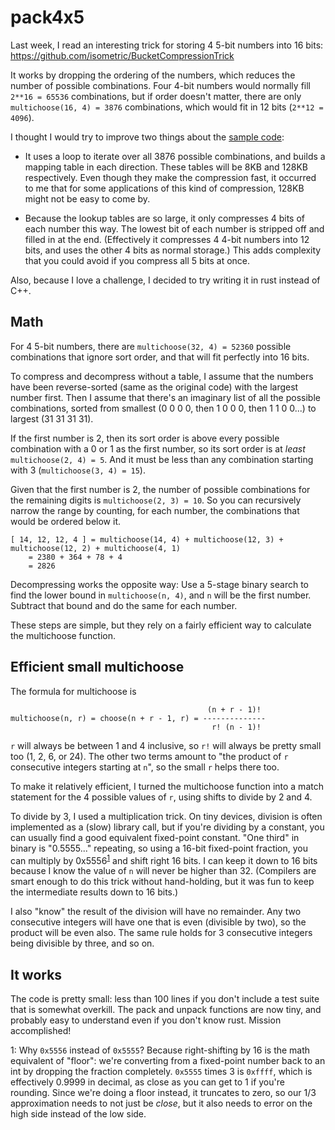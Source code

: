# pack4x5

Last week, I read an interesting trick for storing 4 5-bit numbers into 16 bits: https://github.com/isometric/BucketCompressionTrick

It works by dropping the ordering of the numbers, which reduces the number of possible combinations. Four 4-bit numbers would normally fill `2**16 = 65536` combinations, but if order doesn't matter, there are only `multichoose(16, 4) = 3876` combinations, which would fit in 12 bits (`2**12 = 4096`).

I thought I would try to improve two things about the [sample code](https://github.com/isometric/BucketCompressionTrick/blob/master/main.cpp):

- It uses a loop to iterate over all 3876 possible combinations, and builds a mapping table in each direction. These tables will be 8KB and 128KB respectively. Even though they make the compression fast, it occurred to me that for some applications of this kind of compression, 128KB might not be easy to come by.

- Because the lookup tables are so large, it only compresses 4 bits of each number this way. The lowest bit of each number is stripped off and filled in at the end. (Effectively it compresses 4 4-bit numbers into 12 bits, and uses the other 4 bits as normal storage.) This adds complexity that you could avoid if you compress all 5 bits at once.

Also, because I love a challenge, I decided to try writing it in rust instead of C++.


## Math

For 4 5-bit numbers, there are `multichoose(32, 4) = 52360` possible combinations that ignore sort order, and that will fit perfectly into 16 bits.

To compress and decompress without a table, I assume that the numbers have been reverse-sorted (same as the original code) with the largest number first. Then I assume that there's an imaginary list of all the possible combinations, sorted from smallest (0 0 0 0, then 1 0 0 0, then 1 1 0 0...) to largest (31 31 31 31).

If the first number is 2, then its sort order is above every possible combination with a 0 or 1 as the first number, so its sort order is at _least_ `multichoose(2, 4) = 5`. And it must be less than any combination starting with 3 (`multichoose(3, 4) = 15`).

Given that the first number is 2, the number of possible combinations for the remaining digits is `multichoose(2, 3) = 10`. So you can recursively narrow the range by counting, for each number, the combinations that would be ordered below it.

```
[ 14, 12, 12, 4 ] = multichoose(14, 4) + multichoose(12, 3) + multichoose(12, 2) + multichoose(4, 1)
    = 2380 + 364 + 78 + 4
    = 2826
```

Decompressing works the opposite way: Use a 5-stage binary search to find the lower bound in `multichoose(n, 4)`, and `n` will be the first number. Subtract that bound and do the same for each number.

These steps are simple, but they rely on a fairly efficient way to calculate the multichoose function.


## Efficient small multichoose

The formula for multichoose is

```
                                            (n + r - 1)!
multichoose(n, r) = choose(n + r - 1, r) = --------------
                                             r! (n - 1)!
```

`r` will always be between 1 and 4 inclusive, so `r!` will always be pretty small too (1, 2, 6, or 24). The other two terms amount to "the product of `r` consecutive integers starting at `n`", so the small `r` helps there too.

To make it relatively efficient, I turned the multichoose function into a match statement for the 4 possible values of `r`, using shifts to divide by 2 and 4.

To divide by 3, I used a multiplication trick. On tiny devices, division is often implemented as a (slow) library call, but if you're dividing by a constant, you can usually find a good equivalent fixed-point constant. "One third" in binary is "0.5555..." repeating, so using a 16-bit fixed-point fraction, you can multiply by 0x5556<sup>[1](#f1)</sup> and shift right 16 bits. I can keep it down to 16 bits because I know the value of `n` will never be higher than 32. (Compilers are smart enough to do this trick without hand-holding, but it was fun to keep the intermediate results down to 16 bits.)

I also "know" the result of the division will have no remainder. Any two consecutive integers will have one that is even (divisible by two), so the product will be even also. The same rule holds for 3 consecutive integers being divisible by three, and so on.


## It works

The code is pretty small: less than 100 lines if you don't include a test suite that is somewhat overkill. The pack and unpack functions are now tiny, and probably easy to understand even if you don't know rust. Mission accomplished!


<a name="f1">1</a>: Why `0x5556` instead of `0x5555`? Because right-shifting by 16 is the math equivalent of "floor": we're converting from a fixed-point number back to an int by dropping the fraction completely. `0x5555` times 3 is `0xffff`, which is effectively 0.9999 in decimal, as close as you can get to 1 if you're rounding. Since we're doing a floor instead, it truncates to zero, so our 1/3 approximation needs to not just be *close*, but it also needs to error on the high side instead of the low side.
